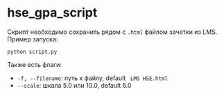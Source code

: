 # hse_gpa_script

Скрипт необходимо сохранить рядом с `.html` файлом зачетки из LMS. Пример запуска:

```
python script.py
```

Также есть флаги:

* `-f, --filename`: путь к файлу, default ` LMS HSE.html`
* `--scale`: шкала 5.0 или 10.0, default 5.0

